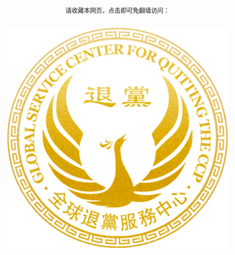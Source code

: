 <p align="center">请收藏本网页，点击即可免翻墙访问：</p>
</br>
<div style="width:100%;"><a href="https://td513.site/"><img src="https://github.com/JohnChen201502/TD/blob/main/td-logo.png?raw=true"/></a></div>



